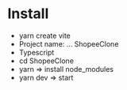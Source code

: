 # Install
 - yarn create vite
 - Project name: ... ShopeeClone
 - Typescript
 - cd ShopeeClone
 - yarn => install node_modules
 - yarn dev => start
 